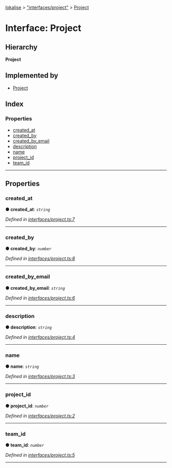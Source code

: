 [lokalise](../README.md) > ["interfaces/project"](../modules/_interfaces_project_.md) > [Project](../interfaces/_interfaces_project_.project.md)

# Interface: Project

## Hierarchy

**Project**

## Implemented by

* [Project](../classes/_models_project_.project.md)

## Index

### Properties

* [created_at](_interfaces_project_.project.md#created_at)
* [created_by](_interfaces_project_.project.md#created_by)
* [created_by_email](_interfaces_project_.project.md#created_by_email)
* [description](_interfaces_project_.project.md#description)
* [name](_interfaces_project_.project.md#name)
* [project_id](_interfaces_project_.project.md#project_id)
* [team_id](_interfaces_project_.project.md#team_id)

---

## Properties

<a id="created_at"></a>

###  created_at

**● created_at**: *`string`*

*Defined in [interfaces/project.ts:7](https://github.com/lokalise/node-lokalise-api/blob/13b70eb/src/interfaces/project.ts#L7)*

___
<a id="created_by"></a>

###  created_by

**● created_by**: *`number`*

*Defined in [interfaces/project.ts:8](https://github.com/lokalise/node-lokalise-api/blob/13b70eb/src/interfaces/project.ts#L8)*

___
<a id="created_by_email"></a>

###  created_by_email

**● created_by_email**: *`string`*

*Defined in [interfaces/project.ts:6](https://github.com/lokalise/node-lokalise-api/blob/13b70eb/src/interfaces/project.ts#L6)*

___
<a id="description"></a>

###  description

**● description**: *`string`*

*Defined in [interfaces/project.ts:4](https://github.com/lokalise/node-lokalise-api/blob/13b70eb/src/interfaces/project.ts#L4)*

___
<a id="name"></a>

###  name

**● name**: *`string`*

*Defined in [interfaces/project.ts:3](https://github.com/lokalise/node-lokalise-api/blob/13b70eb/src/interfaces/project.ts#L3)*

___
<a id="project_id"></a>

###  project_id

**● project_id**: *`number`*

*Defined in [interfaces/project.ts:2](https://github.com/lokalise/node-lokalise-api/blob/13b70eb/src/interfaces/project.ts#L2)*

___
<a id="team_id"></a>

###  team_id

**● team_id**: *`number`*

*Defined in [interfaces/project.ts:5](https://github.com/lokalise/node-lokalise-api/blob/13b70eb/src/interfaces/project.ts#L5)*

___

